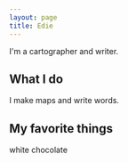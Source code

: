 ```yaml
---
layout: page
title: Edie
---
```

I'm a cartographer and writer.

## What I do
I make maps and write words.

## My favorite things
white chocolate
